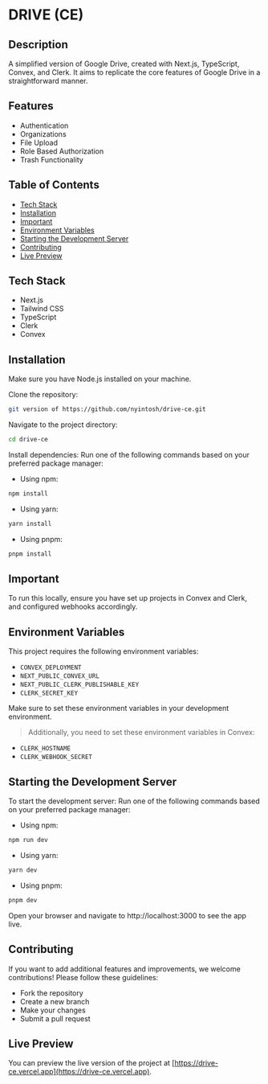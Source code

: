 # DRIVE (CE)

## Description

A simplified version of Google Drive, created with Next.js, TypeScript, Convex, and Clerk. It aims to replicate the core features of Google Drive in a straightforward manner.

## Features

- Authentication
- Organizations
- File Upload
- Role Based Authorization
- Trash Functionality

## Table of Contents

- [Tech Stack](#tech-stack)
- [Installation](#installation)
- [Important](#important)
- [Environment Variables](#environment-variables)
- [Starting the Development Server](#starting-the-development-server)
- [Contributing](#contributing)
- [Live Preview](#live-preview)

## Tech Stack

- Next.js
- Tailwind CSS
- TypeScript
- Clerk
- Convex

## Installation

Make sure you have Node.js installed on your machine.

Clone the repository:

```bash
git version of https://github.com/nyintosh/drive-ce.git
```

Navigate to the project directory:

```bash
cd drive-ce
```

Install dependencies:
Run one of the following commands based on your preferred package manager:

- Using npm:

```bash
npm install
```

- Using yarn:

```bash
yarn install
```

- Using pnpm:

```bash
pnpm install
```

## Important

To run this locally, ensure you have set up projects in Convex and Clerk, and configured webhooks accordingly.

## Environment Variables

This project requires the following environment variables:

- `CONVEX_DEPLOYMENT`
- `NEXT_PUBLIC_CONVEX_URL`
- `NEXT_PUBLIC_CLERK_PUBLISHABLE_KEY`
- `CLERK_SECRET_KEY`

Make sure to set these environment variables in your development environment.

> Additionally, you need to set these environment variables in Convex:

- `CLERK_HOSTNAME`
- `CLERK_WEBHOOK_SECRET`

## Starting the Development Server

To start the development server:
Run one of the following commands based on your preferred package manager:

- Using npm:

```bash
npm run dev
```

- Using yarn:

```bash
yarn dev
```

- Using pnpm:

```bash
pnpm dev
```

Open your browser and navigate to http://localhost:3000 to see the app live.

## Contributing

If you want to add additional features and improvements, we welcome contributions! Please follow these guidelines:

- Fork the repository
- Create a new branch
- Make your changes
- Submit a pull request

## Live Preview

You can preview the live version of the project at [https://drive-ce.vercel.app](https://drive-ce.vercel.app).
